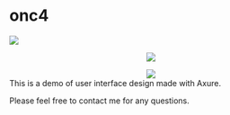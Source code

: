 
# onc4

<a href="https://onc4.github.io" text-align="center"><img src="https://onc4.github.io/images/index/logo_u42.svg"></a>


<p style="text-align:center;"><img src="https://onc4.github.io/images/index/logo_u42.svg"></p>

<center><img src="https://onc4.github.io/images/index/logo_u42.svg"></center>
This is a demo of user interface design made with Axure.

Please feel free to contact me for any questions.
